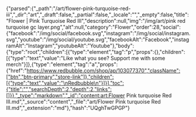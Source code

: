 {"parsed":{"_path":"/art/flower-pink-turquoise-red-iii","_dir":"art","_draft":false,"_partial":false,"_locale":"","_empty":false,"title":"Flower | Pink Turquoise Red III","description":null,"img":"/img/art/pink red turquoise gc layer.png","alt":null,"category":"Flower","order":28,"social":{"facebook":"/img/social/facebook.svg","instagram":"/img/social/instagram.svg","youtube":"/img/social/youtube.svg","facebookAlt":"Facebook","instagramAlt":"Instagram","youtubeAlt":"Youtube"},"body":{"type":"root","children":[{"type":"element","tag":"p","props":{},"children":[{"type":"text","value":"Like what you see? Support me with some merch"}]},{"type":"element","tag":"a","props":{"href":"https://www.redbubble.com/shop/ap/103077370","className":["btn","btn-primary","store-link"]},"children":[{"type":"text","value":"\nRedbubble\n"}]}],"toc":{"title":"","searchDepth":2,"depth":2,"links":[]}},"_type":"markdown","_id":"content:art:Flower Pink turquoise Red III.md","_source":"content","_file":"art/Flower Pink turquoise Red III.md","_extension":"md"},"hash":"UQghTwGPGP"}